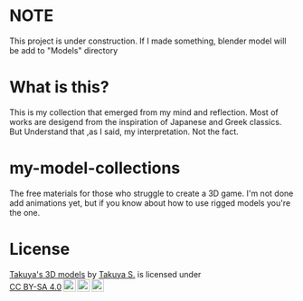 # NOTE

This project is under construction.
If I made something, blender model will be add to "Models" directory 	

# What is this?

This is my collection that emerged from my mind and reflection. Most of works are desigend from the inspiration of Japanese and Greek classics.  
But Understand that ,as I said, my interpretation. Not the fact.

# my-model-collections
The free materials for those who struggle to create a 3D game.
I'm not done add animations yet, but if you know about how to use 
rigged models you're the one.

# License 

<p xmlns:cc="http://creativecommons.org/ns#" xmlns:dct="http://purl.org/dc/terms/"><a property="dct:title" rel="cc:attributionURL" href="https://github.com/takuya-jazeera/my-model-collections">Takuya's 3D models</a> by <a rel="cc:attributionURL dct:creator" property="cc:attributionName" href="https://ugman.neocities.org/">Takuya S.</a> is licensed under <a href="https://creativecommons.org/licenses/by-sa/4.0/?ref=chooser-v1" target="_blank" rel="license noopener noreferrer" style="display:inline-block;">CC BY-SA 4.0<img style="height:22px!important;margin-left:3px;vertical-align:text-bottom;" src="https://mirrors.creativecommons.org/presskit/icons/cc.svg?ref=chooser-v1" alt=""><img style="height:22px!important;margin-left:3px;vertical-align:text-bottom;" src="https://mirrors.creativecommons.org/presskit/icons/by.svg?ref=chooser-v1" alt=""><img style="height:22px!important;margin-left:3px;vertical-align:text-bottom;" src="https://mirrors.creativecommons.org/presskit/icons/sa.svg?ref=chooser-v1" alt=""></a></p>
